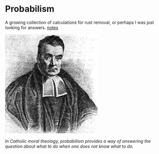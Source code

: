# Probabilism

A growing collection of calculations for rust removal, or perhaps I was just looking for answers. [notes](notes/notes.pdf)

![](img/cover.png)

*In Catholic moral theology, probabilism provides a way of answering the question about what to do when one does not know what to do.*


